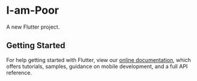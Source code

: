 # I-am-Poor

A new Flutter project.

## Getting Started




For help getting started with Flutter, view our
[online documentation](https://flutter.dev/docs), which offers tutorials,
samples, guidance on mobile development, and a full API reference.
